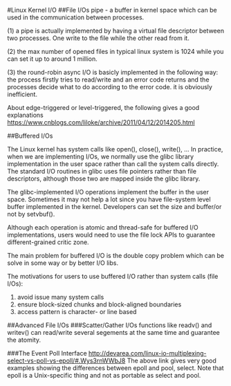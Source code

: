 #Linux Kernel I/O
##File I/Os
pipe - a buffer in kernel space which can be used in the communication between processes. 

(1) a pipe is actually implemented by having a virtual file descriptor between two processes. One write to the file while the other read from it. 

(2) the max number of opened files in typical linux system is 1024 while you can set it up to around 1 million.

(3) the round-robin async I/O is basicly implemented in the following way:
the process firstly tries to read/write and an error code returns and the processes decide what to do according to the error code. it is obviously inefficient. 

About edge-triggered or level-triggered, the following gives a good explanations
https://www.cnblogs.com/liloke/archive/2011/04/12/2014205.html

##Buffered I/Os

The Linux kernel has system calls like open(), close(), write(), ...
In practice, when we are implementing I/Os, we normally use the glibc library implementation in the user space rather than call the system calls directly. The standard I/O routines in glibc uses file pointers rather than file descriptors, although those two are mapped inside the glibc library. 

The glibc-implemented I/O operations implement the buffer in the user space. Sometimes it may not help a lot since you have file-system level buffer implemented in the kernel. Developers can set the size and buffer/or not by setvbuf().

Although each operation is atomic and thread-safe for buffered I/O implementations, users would need to use the file lock APIs to guarantee different-grained critic zone. 

The main problem for buffered I/O is the double copy problem which can be solve in some way or by better I/O libs. 

The motivations for users to use buffered I/O rather than system calls (file I/Os):
1. avoid issue many system calls
2. ensure block-sized chunks and block-aligned boundaries
3. access pattern is character- or line based

##Advanced File I/Os
###Scatter/Gather I/Os
functions like readv() and writev() can read/write several segements at the same time and guarantee the atomity.  

###The Event Poll Interface
http://devarea.com/linux-io-multiplexing-select-vs-poll-vs-epoll/#.Wys3rnWWbJ8
The above link gives very good examples showing the differences between epoll and pool, select. Note that epoll is a Unix-specific thing and not as portable as select and pool. 